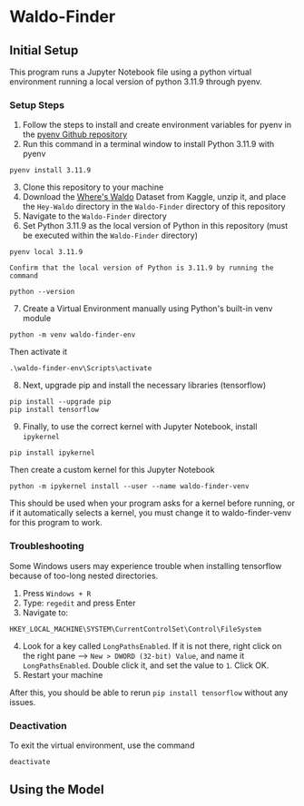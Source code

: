 # Waldo-Finder

## Initial Setup

This program runs a Jupyter Notebook file using a python virtual environment running a local version of python 3.11.9 through pyenv.

### Setup Steps

1. Follow the steps to install and create environment variables for pyenv in the [pyenv Github repository](https://github.com/pyenv/pyenv) 
2. Run this command in a terminal window to install Python 3.11.9 with pyenv
```shell
pyenv install 3.11.9
``` 
3. Clone this repository to your machine
4. Download the [Where's Waldo](https://www.kaggle.com/datasets/residentmario/wheres-waldo) Dataset from Kaggle, unzip it, and place the `Hey-Waldo` directory in the `Waldo-Finder` directory of this repository
5. Navigate to the `Waldo-Finder` directory
6. Set Python 3.11.9 as the local version of Python in this repository (must be executed within the `Waldo-Finder` directory)
```shell
pyenv local 3.11.9
```
    Confirm that the local version of Python is 3.11.9 by running the command
```shell
python --version
```
7. Create a Virtual Environment manually using Python's built-in venv module
```shell
python -m venv waldo-finder-env
```
   Then activate it
```shell
.\waldo-finder-env\Scripts\activate
```
8. Next, upgrade pip and install the necessary libraries (tensorflow)
```shell
pip install --upgrade pip
pip install tensorflow
```
9. Finally, to use the correct kernel with Jupyter Notebook, install `ipykernel`
```shell
pip install ipykernel
```
   Then create a custom kernel for this Jupyter Notebook
```shell
python -m ipykernel install --user --name waldo-finder-venv
```
   This should be used when your program asks for a kernel before running, or if it automatically selects a kernel, you must change it to waldo-finder-venv for this program to work.


### Troubleshooting

Some Windows users may experience trouble when installing tensorflow because of too-long nested directories. 

1. Press `Windows + R`
2. Type: `regedit` and press Enter
3. Navigate to:
```
HKEY_LOCAL_MACHINE\SYSTEM\CurrentControlSet\Control\FileSystem
```
4. Look for a key called `LongPathsEnabled`. If it is not there, right click on the right pane --> `New > DWORD (32-bit) Value`, and name it `LongPathsEnabled`. Double click it, and set the value to `1`. Click OK.
5. Restart your machine

After this, you should be able to rerun `pip install tensorflow` without any issues.

### Deactivation
To exit the virtual environment, use the command
```shell
deactivate
```

## Using the Model


